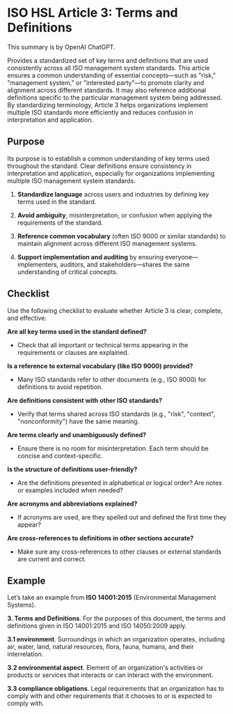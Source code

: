 # ISO HSL Article 3: Terms and Definitions

This summary is by OpenAI ChatGPT.

Provides a standardized set of key terms and definitions that are used
consistently across all ISO management system standards. This article ensures a
common understanding of essential concepts—such as "risk," "management system,"
or "interested party"—to promote clarity and alignment across different
standards. It may also reference additional definitions specific to the
particular management system being addressed. By standardizing terminology,
Article 3 helps organizations implement multiple ISO standards more efficiently
and reduces confusion in interpretation and application.

## Purpose

Its purpose is to establish a common understanding of key terms used throughout
the standard. Clear definitions ensure consistency in interpretation and
application, especially for organizations implementing multiple ISO management
system standards.

1. **Standardize language** across users and industries by defining key terms used in the standard.

2. **Avoid ambiguity**, misinterpretation, or confusion when applying the requirements of the standard.

3. **Reference common vocabulary** (often ISO 9000 or similar standards) to maintain alignment across different ISO management systems.

4. **Support implementation and auditing** by ensuring everyone—implementers, auditors, and stakeholders—shares the same understanding of critical concepts.

## Checklist

Use the following checklist to evaluate whether Article 3 is clear, complete, and effective:

**Are all key terms used in the standard defined?**

* Check that all important or technical terms appearing in the requirements or clauses are explained.

**Is a reference to external vocabulary (like ISO 9000) provided?**

* Many ISO standards refer to other documents (e.g., ISO 9000) for definitions to avoid repetition.

**Are definitions consistent with other ISO standards?**

* Verify that terms shared across ISO standards (e.g., "risk", "context", "nonconformity") have the same meaning.

**Are terms clearly and unambiguously defined?**

* Ensure there is no room for misinterpretation. Each term should be concise and context-specific.

**Is the structure of definitions user-friendly?**

* Are the definitions presented in alphabetical or logical order? Are notes or examples included when needed?

**Are acronyms and abbreviations explained?**

* If acronyms are used, are they spelled out and defined the first time they appear?

**Are cross-references to definitions in other sections accurate?**

* Make sure any cross-references to other clauses or external standards are current and correct.

## Example

Let’s take an example from **ISO 14001:2015** (Environmental Management Systems).

**3. Terms and Definitions**. For the purposes of this document, the terms and
  definitions given in ISO 14001:2015 and ISO 14050:2009 apply.

**3.1 environment**. Surroundings in which an organization operates, including
 air, water, land, natural resources, flora, fauna, humans, and their
 interrelation.

**3.2 environmental aspect**. Element of an organization's activities or
products or services that interacts or can interact with the environment.

**3.3 compliance obligations**. Legal requirements that an organization has to
comply with and other requirements that it chooses to or is expected to comply
with.
